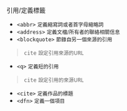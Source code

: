 引用/定義標籤
- `<abbr>` <small>定義縮寫詞或者首字母縮略詞</small>
- `<address>` <small>定義文檔/所有者的聯絡相關信息</small>
- `<blockquote>` <small>節錄自另一個來源的引用</small>

>`cite` <small>設定引用來源的URL</small>
- `<q>` <small>定義短的引用</small>

>`cite` <small>設定引用的來源URL</small>
- `<cite>` <small>定義作品的標題</small>
- `<dfn>` <small>定義一個項目</small>
